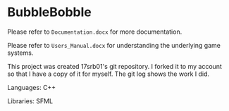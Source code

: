 # BubbleBobble

Please refer to `Documentation.docx` for more documentation.

Please refer to `Users_Manual.docx` for understanding the underlying game systems.

This project was created 17srb01's git repository. I forked it to my account so that I have a copy of it for myself. The git log shows the work I did. 

Languages: C++

Libraries: SFML

